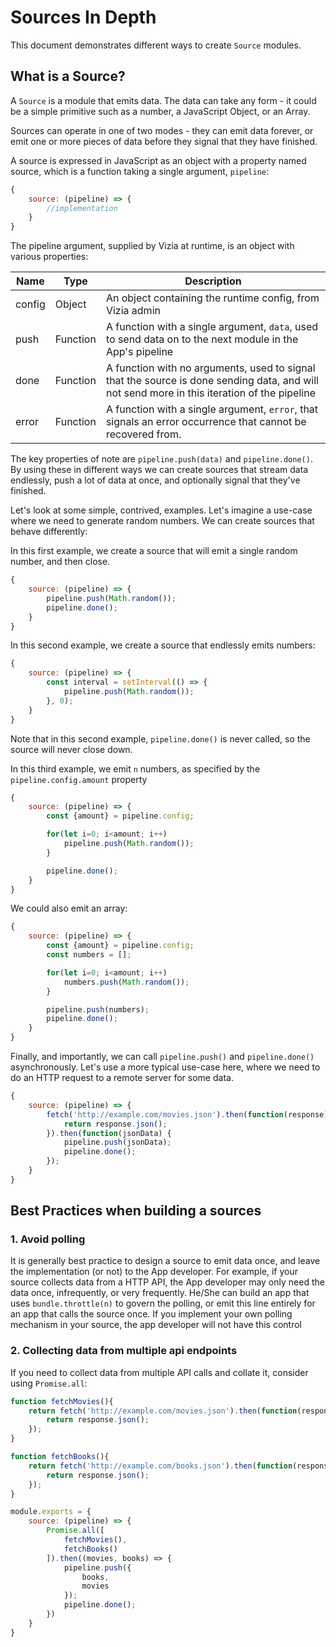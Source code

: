 # Sources In Depth

This document demonstrates different ways to create `Source` modules.

## What is a Source?

A `Source` is a module that emits data. The data can take any form - it could
be a simple primitive such as a number, a JavaScript Object, or an Array.

Sources can operate in one of two modes - they can emit data forever, or emit one or more pieces of data before they signal that they have finished.

A source is expressed in JavaScript as an object with a property named source, which is a function taking a single argument, `pipeline`:

```js
{
    source: (pipeline) => {
        //implementation
    }
}
```

The pipeline argument, supplied by Vizia at runtime, is an object with various properties:

| Name  | Type | Description |
|---|---|---|
| config | Object  | An object containing the runtime config, from Vizia admin  |
| push  | Function   | A function with a single argument, `data`, used to send data on to the next module in the App's pipeline  |
| done  | Function  | A function with no arguments, used to signal that the source is done sending data, and will not send more in this iteration of the pipeline  |
| error  | Function  | A function with a single argument, `error`, that signals an error occurrence that cannot be recovered from. |

The key properties of note are `pipeline.push(data)` and `pipeline.done()`. By using these in different ways we can create sources that stream data endlessly, push a lot of data at once, and optionally signal that they've finished.

Let's look at some simple, contrived, examples. Let's imagine a use-case where
we need to generate random numbers. We can create sources that behave differently:

In this first example, we create a source that will emit a single random number, and then close.

```js
{
    source: (pipeline) => {
        pipeline.push(Math.random());
        pipeline.done();
    }
}
```

In this second example, we create a source that endlessly emits numbers:

```js
{
    source: (pipeline) => {
        const interval = setInterval(() => {
            pipeline.push(Math.random());
        }, 0);
    }
}
```

Note that in this second example, `pipeline.done()` is never called, so the source will never close down.

In this third example, we emit `n` numbers, as specified by the `pipeline.config.amount` property

```js
{
    source: (pipeline) => {
        const {amount} = pipeline.config;

        for(let i=0; i<amount; i++)
            pipeline.push(Math.random());
        }

        pipeline.done();
    }
}
```

We could also emit an array:

```js
{
    source: (pipeline) => {
        const {amount} = pipeline.config;
        const numbers = [];

        for(let i=0; i<amount; i++)
            numbers.push(Math.random());
        }

        pipeline.push(numbers);
        pipeline.done();
    }
}
```

Finally, and importantly, we can call `pipeline.push()` and `pipeline.done()` asynchronously. Let's use a more typical use-case here,
where we need to do an HTTP request to a remote server for some data.

```js
{
    source: (pipeline) => {
        fetch('http://example.com/movies.json').then(function(response) {
            return response.json();
        }).then(function(jsonData) {
            pipeline.push(jsonData);
            pipeline.done();
        });
    }
}
```

## Best Practices when building a sources

### 1. Avoid polling

It is generally best practice to design a source to emit data once, and leave the implementation (or not) to the App developer. For example, if your
source collects data from a HTTP API, the App developer may only need the data once, infrequently, or very frequently. He/She can build an app that uses `bundle.throttle(n)` to govern the polling, or emit this line entirely for an app that calls the source once. If you implement your own polling mechanism in your source, the app developer will not have this control

### 2. Collecting data from multiple api endpoints

If you need to collect data from multiple API calls and collate it, consider
using `Promise.all`:

```js
function fetchMovies(){
    return fetch('http://example.com/movies.json').then(function(response) {
        return response.json();
    });
}

function fetchBooks(){
    return fetch('http://example.com/books.json').then(function(response) {
        return response.json();
    });
}

module.exports = {
    source: (pipeline) => {
        Promise.all([
            fetchMovies(),
            fetchBooks()
        ]).then((movies, books) => {
            pipeline.push({
                books,
                movies
            });
            pipeline.done();
        })
    }
}
```
